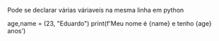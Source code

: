 Pode se declarar várias váriaveis na mesma linha em python

age,name = (23, "Eduardo")
print(f'Meu nome é {name} e tenho {age} anos')
